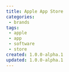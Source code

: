 ```yaml
---
title: Apple App Store
categories:
 - brands
tags:
 - apple
 - app
 - software
 - store
created: 1.0.0-alpha.1
updated: 1.0.0-alpha.1
---
```


